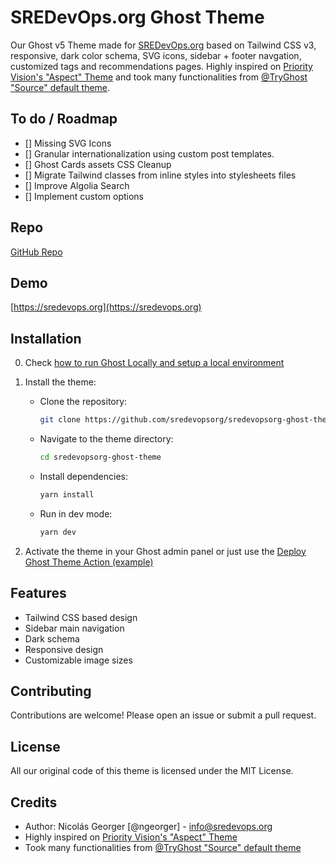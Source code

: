 # SREDevOps.org Ghost Theme

Our Ghost v5 Theme made for [SREDevOps.org](https://sredevops.org) based on Tailwind CSS v3, responsive, dark color schema, SVG icons, sidebar + footer navgation, customized tags and recommendations pages. Highly inspired on [Priority Vision's "Aspect" Theme](https://www.priority.vision/themes/aspect/) and took many functionalities from [@TryGhost "Source" default theme](https://github.com/TryGhost/Source).

## To do / Roadmap

- [] Missing SVG Icons
- [] Granular internationalization using custom post templates.
- [] Ghost Cards assets CSS Cleanup
- [] Migrate Tailwind classes from inline styles into stylesheets files
- [] Improve Algolia Search
- [] Implement custom options

## Repo

[GitHub Repo](https://github.com/sredevopsorg/sredevopsorg-ghost-theme)

## Demo

[https://sredevops.org](https://sredevops.org)

## Installation

0. Check [how to run Ghost Locally and setup a local environment](https://ghost.org/docs/install/local/)

1. Install the theme:

   - Clone the repository:  

     ```bash
     git clone https://github.com/sredevopsorg/sredevopsorg-ghost-theme.git
     ```

   - Navigate to the theme directory:  

     ```bash
     cd sredevopsorg-ghost-theme
     ```

   - Install dependencies:  

     ```bash
     yarn install
     ```

   - Run in dev mode:

      ```bash
      yarn dev
      ```

2. Activate the theme in your Ghost admin panel or just use the [Deploy Ghost Theme Action (example)](https://github.com/sredevopsorg/sredevopsorg-ghost-theme/blob/main/.github/workflows/deploy-theme.yaml)

## Features

- Tailwind CSS based design
- Sidebar main navigation
- Dark schema
- Responsive design
- Customizable image sizes

## Contributing

Contributions are welcome! Please open an issue or submit a pull request.

## License

All our original code of this theme is licensed under the MIT License.

## Credits

- Author: Nicolás Georger [@ngeorger] - [info@sredevops.org](info@sredevops.org)
- Highly inspired on [Priority Vision's "Aspect" Theme](https://www.priority.vision/themes/aspect/)
- Took many functionalities from [@TryGhost "Source" default theme](https://github.com/TryGhost/Source)
